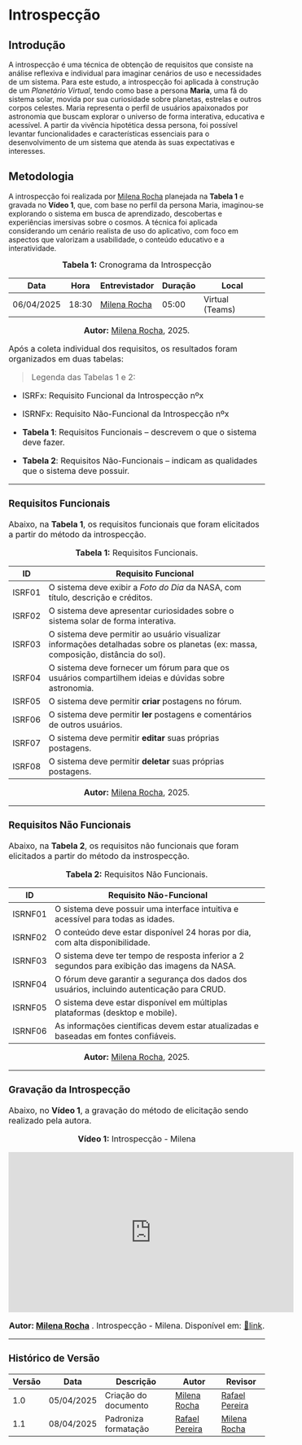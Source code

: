 # Introspecção

## Introdução

A introspecção é uma técnica de obtenção de requisitos que consiste na análise reflexiva e individual para imaginar cenários de uso e necessidades de um sistema. Para este estudo, a introspecção foi aplicada à construção de um *Planetário Virtual*, tendo como base a persona **Maria**, uma fã do sistema solar, movida por sua curiosidade sobre planetas, estrelas e outros corpos celestes. Maria representa o perfil de usuários apaixonados por astronomia que buscam explorar o universo de forma interativa, educativa e acessível. A partir da vivência hipotética dessa persona, foi possível levantar funcionalidades e características essenciais para o desenvolvimento de um sistema que atenda às suas expectativas e interesses.

## Metodologia

A introspecção foi realizada por [Milena Rocha](https://github.com/MilenaFRocha) planejada na **Tabela 1** e gravada no **Vídeo 1**, que, com base no perfil da persona Maria, imaginou-se explorando o sistema em busca de aprendizado, descobertas e experiências imersivas sobre o cosmos. A técnica foi aplicada considerando um cenário realista de uso do aplicativo, com foco em aspectos que valorizam a usabilidade, o conteúdo educativo e a interatividade.

<font size="3"><p style="text-align: center"><b>Tabela 1:</b> Cronograma da Introspecção</p></font>

| **Data**  | **Hora** | **Entrevistador**  | **Duração** | **Local**                      |
|----------|--------------------|------------------------------|-------------|---------------------------------|
| 06/04/2025 | 18:30 | [Milena Rocha](https://github.com/milenafrocha)    | 05:00      | Virtual (Teams)  |


<font size="3"><p style="text-align: center"><b>Autor:</b> [Milena Rocha](https://github.com/milenafrocha), 2025.<p><font>

Após a coleta individual dos requisitos, os resultados foram organizados em duas tabelas: 

> Legenda das Tabelas 1 e 2:

- ISRFx: Requisito Funcional da Introspecção nºx
- ISRNFx: Requisito Não-Funcional da Introspecção nºx

- **Tabela 1**: Requisitos Funcionais – descrevem o que o sistema deve fazer.
- **Tabela 2**: Requisitos Não-Funcionais – indicam as qualidades que o sistema deve possuir.



---

### Requisitos Funcionais 

Abaixo, na **Tabela 1**, os requisitos funcionais que foram elicitados a partir do método da introspecção.


<font size="3"><p style="text-align: center"><b>Tabela 1:</b> Requisitos Funcionais.</p></font>


| ID     | Requisito Funcional                                                                 |
|--------|--------------------------------------------------------------------------------------|
| ISRF01 | O sistema deve exibir a *Foto do Dia* da NASA, com título, descrição e créditos.   |
| ISRF02 | O sistema deve apresentar curiosidades sobre o sistema solar de forma interativa.  |
| ISRF03 | O sistema deve permitir ao usuário visualizar informações detalhadas sobre os planetas (ex: massa, composição, distância do sol). |
| ISRF04 | O sistema deve fornecer um fórum para que os usuários compartilhem ideias e dúvidas sobre astronomia. |
| ISRF05 | O sistema deve permitir **criar** postagens no fórum.                               |
| ISRF06 | O sistema deve permitir **ler** postagens e comentários de outros usuários.         |
| ISRF07 | O sistema deve permitir **editar** suas próprias postagens.                      |
| ISRF08 | O sistema deve permitir **deletar** suas próprias postagens.                        |


<font size="3"><p style="text-align: center"><b>Autor:</b> [Milena Rocha](https://github.com/MilenaFRocha), 2025.</p></font>

---


### Requisitos Não Funcionais

Abaixo, na **Tabela 2**, os requisitos não funcionais que foram elicitados a partir do método da instrospecção.


<font size="3"><p style="text-align: center"><b>Tabela 2:</b> Requisitos Não Funcionais.</p></font>


| ID      | Requisito Não-Funcional                                                              |
|---------|--------------------------------------------------------------------------------------|
| ISRNF01 | O sistema deve possuir uma interface intuitiva e acessível para todas as idades.     |
| ISRNF02 | O conteúdo deve estar disponível 24 horas por dia, com alta disponibilidade.          |
| ISRNF03 | O sistema deve ter tempo de resposta inferior a 2 segundos para exibição das imagens da NASA. |
| ISRNF04 | O fórum deve garantir a segurança dos dados dos usuários, incluindo autenticação para CRUD. |
| ISRNF05 | O sistema deve estar disponível em múltiplas plataformas (desktop e mobile).          |
| ISRNF06 | As informações científicas devem estar atualizadas e baseadas em fontes confiáveis.   |


<font size="3"><p style="text-align: center"><b>Autor:</b> [Milena Rocha](https://github.com/MilenaFRocha), 2025.</p></font>

---
### Gravação da Introspecção
Abaixo, no **Vídeo 1**, a gravação do método de elicitação sendo realizado pela autora.

<font size="3"><p style="text-align: center"><b>Vídeo 1:</b> Introspecção - Milena</p></font>
<div style="text-align: center">
<iframe width="560" height="315" src="https://www.youtube.com/embed/Rlu61Y_2bZk?si=K3Cq3H86g-BOn-oU&amp;start=10" title="YouTube video player" frameborder="0" allow="accelerometer; autoplay; clipboard-write; encrypted-media; gyroscope; picture-in-picture; web-share" referrerpolicy="strict-origin-when-cross-origin" allowfullscreen></iframe>


<font size="3"><p style="text-align: center"><b>Autor: [Milena Rocha](https://github.com/MilenaFRocha)</b> . Introspecção - Milena. Disponível em: <a href="https://www.youtube.com/watch?v=Rlu61Y_2bZk">🔗link</a>.</p></font>

</div>

---

### **Histórico de Versão**

| Versão | Data       | Descrição                                      | Autor               | Revisor            |
|--------|------------|------------------------------------------------|---------------------|--------------------|
| 1.0    | 05/04/2025 | Criação do documento | [Milena Rocha](https://github.com/milenafrocha)          |  [Rafael Pereira](https://github.com/rafgpereira)  |
| 1.1    | 08/04/2025 | Padroniza formatação |   [Rafael Pereira](https://github.com/rafgpereira)  |[Milena Rocha](https://github.com/milenafrocha)          |